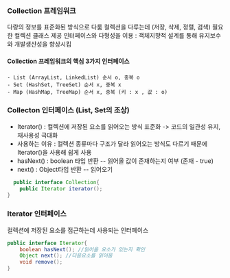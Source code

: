 ### Collection 프레임워크

다량의 정보를 표준화된 방식으로 다룸
컬렉션을 다루는데 (저장, 삭제, 정렬, 검색) 필요한 컬렉션 클래스 제공
인터페이스와 다형성을 이용 : 객체지향적 설계를 통해 유지보수와 개발생산성을 향상시킴

#### Collection 프레임워크의 핵심 3가지 인터페이스

	- List (ArrayList, LinkedList) 순서 o, 중복 o
	- Set (HashSet, TreeSet) 순서 x, 중복 x
	- Map (HashMap, TreeMap) 순서 x, 중복 (키 : x , 값 : o)
  
### Collecton 인터페이스 (List, Set의 조상)
  - Iterator() : 컬렉션에 저장된 요소를 읽어오는 방식 표준화 -> 코드의 일관성 유지, 재사용성 극대화
  - 사용하는 이유 : 컬렉션 종류마다 구조가 달라 읽어오는 방식도 다르기 때문에 Iterator()을 사용해 쉽게 사용
  - hasNext() : boolean 타입 반환 -- 읽어올 값이 존재하는지 여부 (존재 - true)
  - next() : Object타입 반환 -- 읽어오기
  
  
```java 
  public interface Collection{
    public Iterator iterator();
}
```
### Iterator 인터페이스 
컬렉션에 저장된 요소를 접근하는데 사용되는 인터페이스


```java
public interface Iterator{
    boolean hasNext(); //읽어올 요소가 있는지 확인
    Object next(); //다음요소를 읽어옴
    void remove();
}
```
